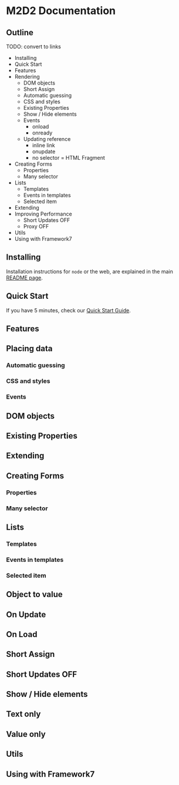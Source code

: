 # M2D2 Documentation

## Outline
TODO: convert to links
- Installing
- Quick Start
- Features
- Rendering
  - DOM objects
  - Short Assign
  - Automatic guessing
  - CSS and styles
  - Existing Properties
  - Show / Hide elements
  - Events
    - onload
    - onready
  - Updating reference
    - inline link
    - onupdate
    - no selector = HTML Fragment
- Creating Forms
  - Properties
  - Many selector
- Lists
  - Templates
  - Events in templates
  - Selected item
- Extending
- Improving Performance
  - Short Updates OFF
  - Proxy OFF
- Utils
- Using with Framework7

## Installing

Installation instructions for `node` or the web, are explained in the main [README page](../README.md#Install).

## Quick Start

If you have 5 minutes, check our [Quick Start Guide](quick.md).

## Features



## Placing data


### Automatic guessing


### CSS and styles


### Events


## DOM objects


## Existing Properties


## Extending


## Creating Forms


### Properties


### Many selector


## Lists


### Templates


### Events in templates
### Selected item
## Object to value
## On Update
## On Load
## Short Assign
## Short Updates OFF
## Show / Hide elements
## Text only
## Value only
## Utils
## Using with Framework7
